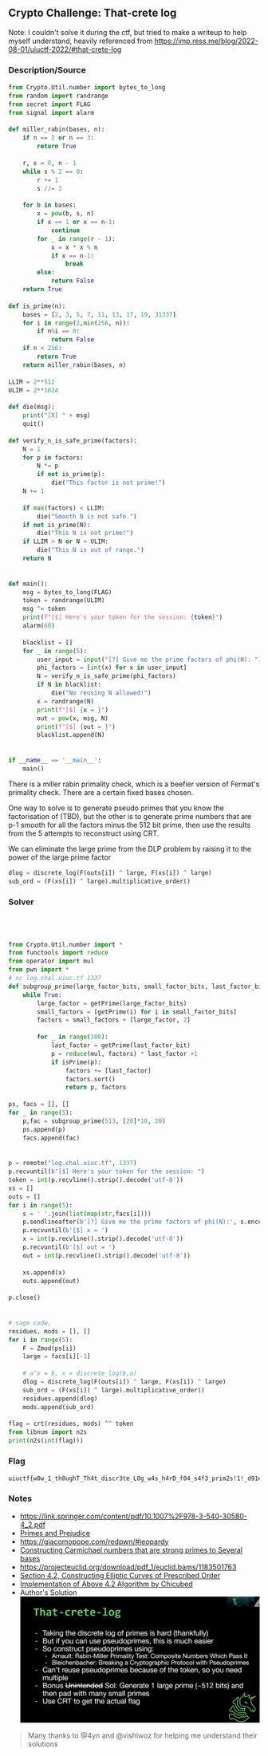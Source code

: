 ## Crypto Challenge: That-crete log

Note: I couldn't solve it during the ctf, but tried to make a writeup to help myself understand, heavily referenced from https://imp.ress.me/blog/2022-08-01/uiuctf-2022/#that-crete-log

### Description/Source

```py
from Crypto.Util.number import bytes_to_long
from random import randrange
from secret import FLAG
from signal import alarm

def miller_rabin(bases, n):
    if n == 2 or n == 3:
        return True

    r, s = 0, n - 1
    while s % 2 == 0:
        r += 1
        s //= 2

    for b in bases:
        x = pow(b, s, n)
        if x == 1 or x == n-1:
            continue
        for _ in range(r - 1):
            x = x * x % n
            if x == n-1:
                break
        else:
            return False
    return True

def is_prime(n):
    bases = [2, 3, 5, 7, 11, 13, 17, 19, 31337]
    for i in range(2,min(256, n)):
        if n%i == 0:
            return False
    if n < 256:
        return True
    return miller_rabin(bases, n)

LLIM = 2**512
ULIM = 2**1024

def die(msg):
    print("[X] " + msg)
    quit()

def verify_n_is_safe_prime(factors):
    N = 1
    for p in factors:
        N *= p
        if not is_prime(p):
            die("This factor is not prime!")
    N += 1

    if max(factors) < LLIM:
        die("Smooth N is not safe.")
    if not is_prime(N):
        die("This N is not prime!")
    if LLIM > N or N > ULIM:
        die("This N is out of range.")
    return N


def main():
    msg = bytes_to_long(FLAG)
    token = randrange(ULIM)
    msg ^= token
    print(f"[$] Here's your token for the session: {token}")
    alarm(60)

    blacklist = []
    for _ in range(5):
        user_input = input("[?] Give me the prime factors of phi(N): ").strip().split(' ')
        phi_factors = [int(x) for x in user_input]
        N = verify_n_is_safe_prime(phi_factors)
        if N in blacklist:
            die("No reusing N allowed!")
        x = randrange(N)
        print(f"[$] {x = }")
        out = pow(x, msg, N)
        print(f"[$] {out = }")
        blacklist.append(N)


if __name__ == '__main__':
    main()

```

There is a miller rabin primality check, which is a beefier version of Fermat's primality check. There are a certain fixed bases chosen.

One way to solve is to generate pseudo primes that you know the factorisation of (TBD), but the other is to generate prime numbers that are p-1 smooth for all the factors minus the 512 bit prime, then use the results from the 5 attempts to reconstruct using CRT.

We can eliminate the large prime from the DLP problem by raising it to the power of the large prime factor

```py
dlog = discrete_log(F(outs[i]) ^ large, F(xs[i]) ^ large)
sub_ord = (F(xs[i]) ^ large).multiplicative_order()
```

### Solver

```python



from Crypto.Util.number import *
from functools import reduce
from operator import mul
from pwn import *
# nc log.chal.uiuc.tf 1337
def subgroup_prime(large_factor_bits, small_factor_bits, last_factor_bit):
    while True:
        large_factor = getPrime(large_factor_bits)
        small_factors = [getPrime(i) for i in small_factor_bits]
        factors = small_factors + [large_factor, 2]

        for _ in range(100):
            last_factor = getPrime(last_factor_bit)
            p = reduce(mul, factors) * last_factor +1
            if isPrime(p):
                factors += [last_factor]
                factors.sort()
                return p, factors

ps, facs = [], []
for _ in range(5):
    p,fac = subgroup_prime(513, [20]*10, 20)
    ps.append(p)
    facs.append(fac)


p = remote("log.chal.uiuc.tf", 1337)
p.recvuntil(b"[$] Here's your token for the session: ")
token = int(p.recvline().strip().decode('utf-8'))
xs = []
outs = []
for i in range(5):
    s = ' '.join(list(map(str,facs[i])))
    p.sendlineafter(b'[?] Give me the prime factors of phi(N):', s.encode())
    p.recvuntil(b'[$] x = ')
    x = int(p.recvline().strip().decode('utf-8'))
    p.recvuntil(b'[$] out = ')
    out = int(p.recvline().strip().decode('utf-8'))

    xs.append(x)
    outs.append(out)

p.close()


# sage code,
residues, mods = [], []
for i in range(5):
    F = Zmod(ps[i])
    large = facs[i][-1]

    # a^x = b, x = discrete_log(b,a)
    dlog = discrete_log(F(outs[i]) ^ large, F(xs[i]) ^ large)
    sub_ord = (F(xs[i]) ^ large).multiplicative_order()
    residues.append(dlog)
    mods.append(sub_ord)

flag = crt(residues, mods) ^^ token
from libnum import n2s
print(n2s(int(flag)))

```

### Flag

```
uiuctf{w0w_1_th0ughT_Th4t_discr3te_L0g_w4s_h4rD_f04_s4f3_prim2s!1!_d91ea3cf4a3daaf0604520}
```

### Notes

- https://link.springer.com/content/pdf/10.1007%2F978-3-540-30580-4_2.pdf
- [Primes and Prejudice](https://eprint.iacr.org/2018/749.pdf)
- https://giacomopope.com/redpwn/#jeopardy
- [Constructing Carmichael numbers that are strong primes to Several bases](https://core.ac.uk/download/pdf/81930829.pdf)
- https://projecteuclid.org/download/pdf_1/euclid.bams/1183501763
- [Section 4.2, Constructing Elliptic Curves of Prescribed Order](https://scholarlypublications.universiteitleiden.nl/access/item%3A2895327/view)
- [Implementation of Above 4.2 Algorithm by Chicubed](https://gist.github.com/ChiCubed/0977601c9ce88eda03b9d2576231192e)
- Author's Solution
  ![thatcrete](./images/thatcrete.png)

> Many thanks to @4yn and @vishiwoz for helping me understand their solutions
